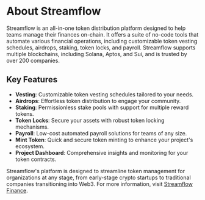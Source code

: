 # About Streamflow

Streamflow is an all-in-one token distribution platform designed to help teams manage their finances on-chain. It offers a suite of no-code tools that automate various financial operations, including customizable token vesting schedules, airdrops, staking, token locks, and payroll. Streamflow supports multiple blockchains, including Solana, Aptos, and Sui, and is trusted by over 200 companies.

## Key Features

- **Vesting**: Customizable token vesting schedules tailored to your needs.
- **Airdrops**: Effortless token distribution to engage your community.
- **Staking**: Permissionless stake pools with support for multiple reward tokens.
- **Token Locks**: Secure your assets with robust token locking mechanisms.
- **Payroll**: Low-cost automated payroll solutions for teams of any size.
- **Mint Token**: Quick and secure token minting to enhance your project's ecosystem.
- **Project Dashboard**: Comprehensive insights and monitoring for your token contracts.

Streamflow's platform is designed to streamline token management for organizations at any stage, from early-stage crypto startups to traditional companies transitioning into Web3. For more information, visit [Streamflow Finance](https://streamflow.finance/).
